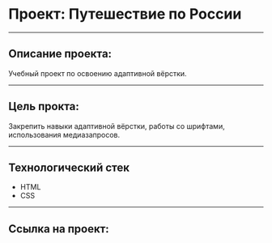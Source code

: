 # Проект: Путешествие по России

---

## Описание проекта:

Учебный проект по освоению адаптивной вёрстки.

---

## Цель прокта:

Закрепить навыки адаптивной вёрстки, работы со шрифтами, использования медиазапросов.

---

## Технологический стек

- HTML
- CSS

---

## Ссылка на проект:
